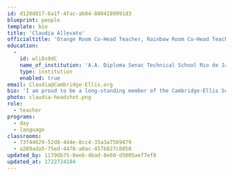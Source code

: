 ```yaml
---
id: d120d817-6a1f-4fac-ab04-8804189991d3
blueprint: people
template: bio
title: 'Claudia Allevato'
officialtitle: 'Orange Room Co-Head Teacher, Rainbow Room Co-Head Teacher'
education:
  -
    id: wli8s9dC
    name_of_institution: 'A.A. Diploma Senac Technical School Rio de Janeiro'
    type: institution
    enabled: true
email: Claudia@Cambridge-Ellis.org
bio: 'I am proud to be a long-standing member of the Cambridge-Ellis School. Since 2000, I have supported many children from two to four years of age in the Day Program and Rainbow Rooms. As a native speaker of Portuguese, I love to share my language and Brazilian culture with all the children at Cambridge-Ellis. Outside of school, I enjoy my family, cooking, dancing, and spending time with my cat Shana.'
photo: claudia-headshot.png
role:
  - teacher
programs:
  - day
  - language
classrooms:
  - 73f44629-52d8-444e-8cc4-35a3a7569479
  - a289ada5-75ed-4478-a0ac-457b827c8850
updated_by: 1179db75-8eeb-4bad-8e60-d5005aef7ef8
updated_at: 1722724184
---
```

